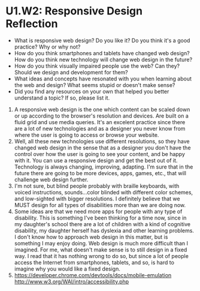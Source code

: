 # U1.W2: Responsive Design Reflection

* What is responsive web design? Do you like it?  Do you think it's a good practice? Why or why not?
* How do you think smartphones and tablets have changed web design? How do you think new technology will change web design in the future?
* How do you think visually impaired people use the web? Can they? Should we design and development for them?
* What ideas and concepts have resonated with you when learning about the web and design? What seems stupid or doesn't make sense?
* Did you find any resources on your own that helped you better understand a topic? If so, please list it.

1. A responsive web design is the one which content can be scaled down or up according to the browser's resolution and devices. Are built on a fluid grid and use media queries. It's an excelent practice since there are a lot of new technologies and as a designer you never know from where the user is going to access or browse your website.
2. Well, all these new technologies use different resolutions, so they have changed web design in the sense that as a designer you don't have the control over how the user is going to see your content, and be happy with it. You can use a responsive design and get the best out of it.
Technology is always changing, improving, adapting. I'm sure that in the future there are going to be more devices, apps, games, etc., that will challenge web design further. 
3. I'm not sure, but blind people probably with braille keyboards, with voiced instructions, sounds...color blinded with different color schemes, and low-sighted with bigger resolutions. 
I definitely believe that we MUST design for all types of disabilities more than we are doing now.
4. Some ideas are that we need more apps for people with any type of disability. This is something I've been thinking for a time now, since in my daughter's school there are a lot of children with a kind of cognitive disability, my daughter herself has dyslexia and other learning problems. I don't know how to approach web design in this matter, but is something I may enjoy doing. Web design is much more difficult than I imagined. 
For me, what doesn't make sense is to still design in a fixed way. I read that it has nothing wrong to do so, but since a lot of people access the Internet from smartphones, tablets, and so, is hard to imagine why you would like a fixed design.
5. https://developer.chrome.com/devtools/docs/mobile-emulation
http://www.w3.org/WAI/intro/accessibility.php
